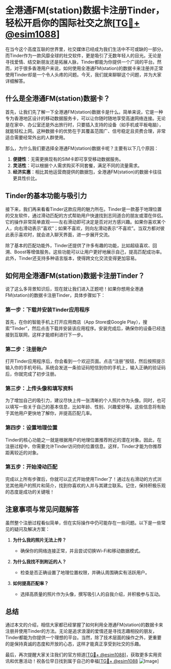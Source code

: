 # 全港通FM(station)数据卡注册Tinder，轻松开启你的国际社交之旅[[TG💪+ @esim1088](https://t.me/s/esim1088)]

在当今这个高度互联的世界里，社交媒体已经成为我们生活中不可或缺的一部分。而Tinder作为一款风靡全球的社交软件，更是吸引了无数年轻人的目光。无论是寻找爱情、结交新朋友还是拓展人脉，Tinder都能为你提供一个广阔的平台。然而，对于很多香港用户来说，如何使用全港通FM(station)的数据卡来注册并正常使用Tinder却是一个令人头疼的问题。今天，我们就来聊聊这个问题，并为大家详细解答。

## 什么是全港通FM(station)数据卡？

首先，让我们先了解一下全港通FM(station)数据卡是什么。简单来说，它是一种专为香港地区设计的移动数据服务卡，可以让你随时随地享受高速网络连接。无论是在家中、办公室还是外出旅行时，只要插入支持的设备（如手机或平板电脑），就能轻松上网。这种数据卡的优势在于其覆盖范围广、信号稳定且资费合理，非常适合需要经常外出的人群使用。

那么，为什么我们要选择全港通FM(station)数据卡呢？主要有以下几个原因：

1. **便捷性**：无需更换现有的SIM卡即可享受移动数据服务。
2. **灵活性**：可以根据个人需求购买不同套餐，满足不同的流量需求。
3. **经济实惠**：相比其他运营商提供的数据包，全港通FM(station)的数据卡往往更具性价比。

## Tinder的基本功能与吸引力

接下来，我们再来看看Tinder这款应用的魅力所在。Tinder是一款基于地理位置的交友软件，通过滑动匹配的方式帮助用户快速找到志同道合的朋友或潜在伴侣。它的操作非常简单直观——左右滑动即可决定是否对对方感兴趣。如果你喜欢某个人，向右滑动表示“喜欢”；如果不喜欢，则向左滑动表示“不喜欢”。当双方都对彼此表示喜欢时，就会进入聊天界面，进一步展开交流。

除了基本的匹配功能外，Tinder还提供了许多有趣的功能，比如超级喜欢、回溯、Boost等增值服务。这些功能可以让用户更好地展示自己，提高匹配成功率。此外，Tinder还支持多种语言版本，使得跨文化交流变得更加容易。

## 如何用全港通FM(station)数据卡注册Tinder？

说了这么多背景知识后，现在就让我们进入正题吧！如果你想用全港通FM(station)的数据卡注册Tinder，具体步骤如下：

### 第一步：下载并安装Tinder应用程序

首先，在你的智能手机上打开应用商店（App Store或Google Play），搜索“Tinder”，然后点击下载并安装该应用程序。安装完成后，确保你的设备已经连接到互联网，这样才能顺利进行下一步。

### 第二步：注册账户

打开Tinder应用程序后，你会看到一个欢迎页面。点击“注册”按钮，然后按照提示输入你的手机号码。系统会发送一条验证码短信到你的手机上，输入正确的验证码后，你就完成了初步注册。

### 第三步：上传头像和填写资料

为了增加自己的吸引力，建议尽快上传一张清晰的个人照片作为头像。同时，也可以填写一些关于自己的基本信息，比如年龄、性别、兴趣爱好等。这些信息将有助于其他用户更快地了解你，并提高匹配几率。

### 第四步：设置地理位置

Tinder的核心功能之一就是根据用户的地理位置推荐附近的潜在对象。因此，在注册过程中，你需要允许Tinder访问你的位置信息。这样，Tinder才能为你推荐距离较近的对象。

### 第五步：开始滑动匹配

完成以上所有步骤后，你就可以正式开始使用Tinder了！通过左右滑动的方式浏览其他用户的照片和简介，找到你喜欢的人并与其建立联系。记住，保持积极乐观的态度是成功的关键哦！

## 注意事项与常见问题解答

虽然整个注册过程看似简单，但在实际操作中仍可能存在一些问题。以下是一些常见的疑问及解决方案：

1. **为什么我的照片无法上传？**
   - 确保你的网络连接正常，并且尝试切换Wi-Fi和移动数据模式。
   
2. **为什么我找不到附近的人？**
   - 检查是否正确设置了地理位置权限，并确认周围确实有活跃用户。
   
3. **如何提高匹配率？**
   - 选择高质量的照片作为头像，撰写吸引人的自我介绍，并积极参与互动。

## 总结

通过本文的介绍，相信大家都已经掌握了如何利用全港通FM(station)的数据卡来注册并使用Tinder的方法。无论是追求浪漫的爱情还是寻找志趣相投的朋友，Tinder都能为你提供一个理想的平台。当然，除了技术层面的操作之外，更重要的是保持真诚的态度和开放的心态，这样才能真正享受到社交的乐趣。

最后，再次提醒大家关注我们的官方频道[[TG💪+ @esim1088](https://t.me/s/esim1088)]，获取更多实用资讯和优惠活动！祝各位早日找到属于自己的幸福[[TG💪+ @esim1088](https://t.me/s/esim1088) ![Image](https://i.postimg.cc/4NQfJmqS/Snipaste-2025-05-13-00-14-12.png)]